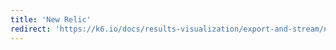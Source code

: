 ```yaml
---
title: 'New Relic'
redirect: 'https://k6.io/docs/results-visualization/export-and-stream/new-relic'
---
```

